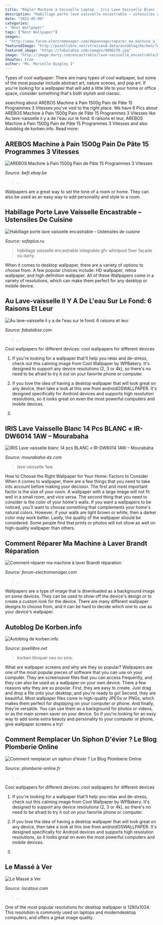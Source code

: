 ```yaml
---
title: "Régler Machine à Vaisselle Laptop - Iris Lave Vaisselle Blanc 14 Pcs Blanc « Ir-dw6014 1aw – Mourabaha"
description: "Habillage porte lave vaisselle encastrable – ustensiles de cuisine"
date: "2022-05-09"
categories:
- "Best Wallpaper"
tags: ["Best Wallpaper"]
images:
- "http://www.forum-electromenager.com/depannage/reparer_ma_machine_a_laver/2-raccordement_lave-linge.jpg"
featuredImage: "http://pixellibre.net/streisand-data/autoblog/Korben/?m=http://korben.info/wp-content/uploads/2017/10/capture-decran-2017-09-11-10-19-48.jpg"
featured_image: "https://fabalabse.com/images/4896270.jpg"
image: "http://image.darty.com/encastrable/lave-vaisselle_encastrable/habillage_lave-vaisselle/miele_gfv_i_607_72-1_k1302202363569A_143539679.jpg"
ShowToc: true
author: "Ms. Marielle Quigley I"
---
```



Types of cool wallpaper:
There are many types of cool wallpaper, but some of the most popular include abstract art, nature scenes, and pop art. If you're looking for a wallpaper that will add a little life to your home or office space, consider something that's both stylish and classic.

	

		
searching about AREBOS Machine à Pain 1500g Pain de Pâte 15 Programmes 3 Vitesses you've visit to the right place. We have 8 Pics about AREBOS Machine à Pain 1500g Pain de Pâte 15 Programmes 3 Vitesses like Au lave-vaisselle il y a de l&#039;eau sur le fond: 6 raisons et leur, AREBOS Machine à Pain 1500g Pain de Pâte 15 Programmes 3 Vitesses and also Autoblog de korben.info. Read more:
		
    
## AREBOS Machine à Pain 1500g Pain De Pâte 15 Programmes 3 Vitesses

<img loading=lazy src="https://h.patcdn.net/ee3d8a8df33f/p/1601625562-5129.jpg" onerror="this.onerror=null;this.src='https://tse4.mm.bing.net/th?id=OIP.Pbtdst_q3JUvwkHu7LB_SQHaHa&amp;pid=15.1';" alt="AREBOS Machine à Pain 1500g Pain de Pâte 15 Programmes 3 Vitesses">

_Source: befr.ebay.be_

>. 

	

Wallpapers are a great way to set the tone of a room or home. They can also be used as an easy way to add personality and style to a room.

    
## Habillage Porte Lave Vaisselle Encastrable – Ustensiles De Cuisine

<img loading=lazy src="http://image.darty.com/encastrable/lave-vaisselle_encastrable/habillage_lave-vaisselle/miele_gfv_i_607_72-1_k1302202363569A_143539679.jpg" onerror="this.onerror=null;this.src='https://tse4.mm.bing.net/th?id=OIP.Mj6phrI9tUtPk0uNX8XjOAHaE6&amp;pid=15.1';" alt="Habillage porte lave vaisselle encastrable – Ustensiles de cuisine">

_Source: sofaplus.ru_

>habillage vaisselle encastrable integrable gfv whirlpool fixer façade où darty. 

	

When it comes to desktop wallpaper, there are a variety of options to choose from. A few popular choices include: HD wallpaper, retina wallpaper, and high definition wallpaper. All of these Wallpapers come in a variety of resolutions, which can make them perfect for any desktop or mobile device. 

    
## Au Lave-vaisselle Il Y A De L&#039;eau Sur Le Fond: 6 Raisons Et Leur

<img loading=lazy src="https://fabalabse.com/images/4896270.jpg" onerror="this.onerror=null;this.src='https://tse1.mm.bing.net/th?id=OIP.EaUMMuwQhgRBXX0zb52yjwHaE8&amp;pid=15.1';" alt="Au lave-vaisselle il y a de l&#039;eau sur le fond: 6 raisons et leur">

_Source: fabalabse.com_

>. 

	

Cool wallpapers for different devices:
cool wallpapers for different devices 

1. If you're looking for a wallpaper that'll help you relax and de-stress, check out this calming image from Cool Wallpaper by WPBakery. It's designed to support any device resolutions (2, 3 or 4k), so there's no need to be afraid to try it out on your favorite phone or computer.

2. If you love the idea of having a desktop wallpaper that will look great on any device, then take a look at this one from androidOSWALLPAPER. It's designed specifically for Android devices and supports high resolution resolutions, so it looks great on even the most powerful computers and mobile devices.

3.

    
## IRIS Lave Vaisselle Blanc 14 Pcs BLANC « IR-DW6014 1AW – Mourabaha

<img loading=lazy src="https://mourabaha-dz.com/wp-content/uploads/2020/03/82236462_589254658474265_6596999638429990912_o.jpg" onerror="this.onerror=null;this.src='https://tse2.mm.bing.net/th?id=OIP.kVcicEjvQeHZ-m3g1pvVbgHaJ4&amp;pid=15.1';" alt="IRIS Lave vaisselle blanc 14 pcs BLANC « IR-DW6014 1AW – Mourabaha">

_Source: mourabaha-dz.com_

>lave vaisselle 1aw. 

	

How to Choose the Right Wallpaper for Your Home: Factors to Consider
When it comes to wallpaper, there are a few things that you need to take into account before making your decision. The first and most important factor is the size of your room. A wallpaper with a large image will not fit well in a small room, and vice versa. 
The second thing that you need to consider is the color of your home's walls. If you want a wallpapers to be noticed, you'll want to choose something that complements your home's natural colors. However, if your walls are light brown or white, then a darker color may work better. 
Lastly, the quality of the wallpaper should be considered. Some people find that prints or photos will not show as well on high-quality wallpaper than others.

    
## Comment Réparer Ma Machine à Laver Brandt Réparation

<img loading=lazy src="http://www.forum-electromenager.com/depannage/reparer_ma_machine_a_laver/2-raccordement_lave-linge.jpg" onerror="this.onerror=null;this.src='https://tse4.mm.bing.net/th?id=OIP.NC1gPsJBbl3m3rttaW1QYAHaFj&amp;pid=15.1';" alt="Comment réparer ma machine à laver Brandt réparation">

_Source: forum-electromenager.com_

>. 

	

Wallpapers are a type of image that is downloaded as a background image on some devices. They can be used to show off the device's design or to create a custom look for the device. There are many different wallpaper designs to choose from, and it can be hard to decide which one to use as your device's wallpaper.

    
## Autoblog De Korben.info

<img loading=lazy src="http://pixellibre.net/streisand-data/autoblog/Korben/?m=http://korben.info/wp-content/uploads/2017/10/capture-decran-2017-09-11-10-19-48.jpg" onerror="this.onerror=null;this.src='https://tse3.mm.bing.net/th?id=OIP.WkaN5A3vzbckZAUFHw4T0AEIDs&amp;pid=15.1';" alt="Autoblog de korben.info">

_Source: pixellibre.net_

>korben bloquer nes ou sms. 

	

What are wallpaper screens and why are they so popular?
Wallpapers are one of the most popular pieces of software that you can use on your computer. They are screensaver files that you can access frequently, and they can also be used as a wallpaper on your own device. There a few reasons why they are so popular. First, they are easy to create. Just drag and drop a file onto your desktop, and you're ready to go! Second, they are beautiful. Most wallpaper files come in high-quality JPEGs or PNGs, which makes them perfect for displaying on your computer or phone. And finally, they're versatile. You can use them as a background for photos or videos, or as the main screen saver on your device. So if you're looking for an easy way to add some extra beauty and personality to your computer or phone, give wallpaper screens a try!

    
## Comment Remplacer Un Siphon D&#039;évier ? Le Blog Plomberie Online

<img loading=lazy src="http://www.plomberie-online.fr/img/cms/Blog/DSC_0286.jpg" onerror="this.onerror=null;this.src='https://tse2.mm.bing.net/th?id=OIP.FSS2MRZJZ5OorRP8SHh6YQHaII&amp;pid=15.1';" alt="Comment remplacer un siphon d&#039;évier ? Le Blog Plomberie Online">

_Source: plomberie-online.fr_

>. 

	

Cool wallpapers for different devices:
cool wallpapers for different devices 

1. If you're looking for a wallpaper that'll help you relax and de-stress, check out this calming image from Cool Wallpaper by WPBakery. It's designed to support any device resolutions (2, 3 or 4k), so there's no need to be afraid to try it out on your favorite phone or computer.

2. If you love the idea of having a desktop wallpaper that will look great on any device, then take a look at this one from androidOSWALLPAPER. It's designed specifically for Android devices and supports high resolution resolutions, so it looks great on even the most powerful computers and mobile devices.

3.

    
## Le Massé à Ver

<img loading=lazy src="https://asset.travelfactory.fr/product/83989/241498/M/le-masse-83989-1.jpg" onerror="this.onerror=null;this.src='https://tse3.mm.bing.net/th?id=OIP.G4XMWuoUiMgt_Es_jOixXAHaFj&amp;pid=15.1';" alt="Le Massé à Ver">

_Source: locatour.com_

>. 

	

One of the most popular resolutions for desktop wallpaper is 1280x1024. This resolution is commonly used on laptops and moderndesktop computers, and offers a great image quality.

